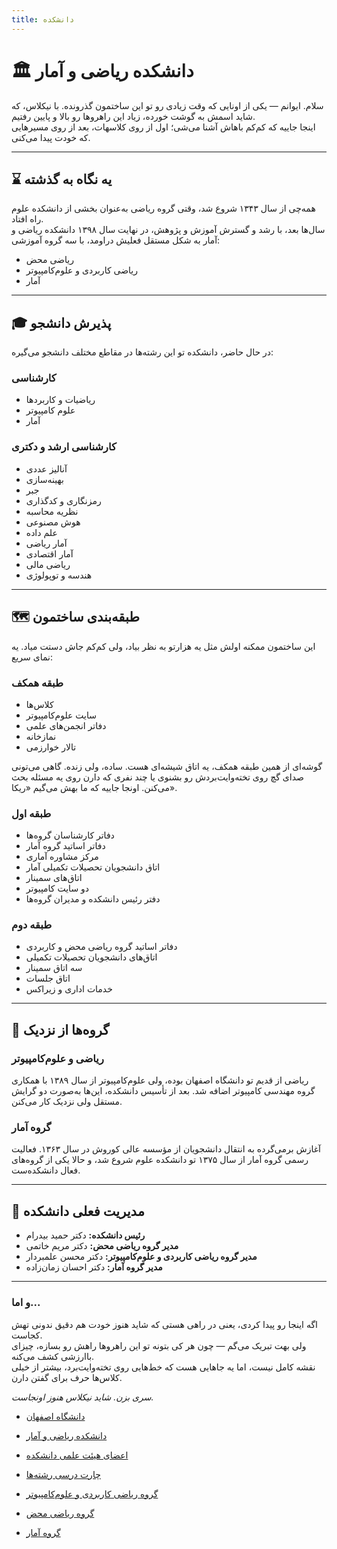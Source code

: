 ```yaml
---
title: دانشکده
---
```

# 🏛️ دانشکده ریاضی و آمار

سلام. ایوانم — یکی از اونایی که وقت زیادی رو تو این ساختمون گذرونده. با نیکلاس، که شاید اسمش به گوشت خورده، زیاد این راهروها رو بالا و پایین رفتیم.  
اینجا جاییه که کم‌کم باهاش آشنا می‌شی؛ اول از روی کلاسهات، بعد از روی مسیرهایی که خودت پیدا می‌کنی.

---

## ⌛ یه نگاه به گذشته  

همه‌چی از سال ۱۳۴۳ شروع شد، وقتی گروه ریاضی به‌عنوان بخشی از دانشکده علوم راه افتاد.  
سال‌ها بعد، با رشد و گسترش آموزش و پژوهش، در نهایت سال ۱۳۹۸ دانشکده ریاضی و آمار به شکل مستقل فعلیش دراومد، با سه گروه آموزشی:

- ریاضی محض  
- ریاضی کاربردی و علوم‌کامپیوتر  
- آمار

---

## 🎓 پذیرش دانشجو

در حال حاضر، دانشکده تو این رشته‌ها در مقاطع مختلف دانشجو می‌گیره:

### کارشناسی
- ریاضیات و کاربردها  
- علوم کامپیوتر  
- آمار  

### کارشناسی ارشد و دکتری  
- آنالیز عددی  
- بهینه‌سازی  
- جبر  
- رمزنگاری و کدگذاری  
- نظریه محاسبه  
- هوش مصنوعی  
- علم داده  
- آمار ریاضی  
- آمار اقتصادی  
- ریاضی مالی  
- هندسه و توپولوژی  

---

## 🗺️ طبقه‌بندی ساختمون

این ساختمون ممکنه اولش مثل یه هزارتو به نظر بیاد، ولی کم‌کم جاش دستت میاد. یه نمای سریع:

### طبقه همکف  
- کلاس‌ها  
- سایت علوم‌کامپیوتر  
- دفاتر انجمن‌های علمی  
- نمازخانه  
- تالار خوارزمی  

گوشه‌ای از همین طبقه همکف، یه اتاق شیشه‌ای هست. ساده، ولی زنده. گاهی می‌تونی صدای گچ روی تخته‌وایت‌بردش رو بشنوی یا چند نفری که دارن روی یه مسئله بحث می‌کنن. اونجا جاییه که ما بهش می‌گیم «ریکا».

### طبقه اول  
- دفاتر کارشناسان گروه‌ها  
- دفاتر اساتید گروه آمار  
- مرکز مشاوره آماری  
- اتاق دانشجویان تحصیلات تکمیلی آمار  
- اتاق‌های سمینار  
- دو سایت کامپیوتر  
- دفتر رئیس دانشکده و مدیران گروه‌ها  

### طبقه دوم  
- دفاتر اساتید گروه ریاضی محض و کاربردی  
- اتاق‌های دانشجویان تحصیلات تکمیلی  
- سه اتاق سمینار  
- اتاق جلسات  
- خدمات اداری و زیراکس  

---

## 🧭 گروه‌ها از نزدیک

### ریاضی و علوم‌کامپیوتر  
ریاضی از قدیم تو دانشگاه اصفهان بوده، ولی علوم‌کامپیوتر از سال ۱۳۸۹ با همکاری گروه مهندسی کامپیوتر اضافه شد. بعد از تأسیس دانشکده، این‌ها به‌صورت دو گرایش مستقل ولی نزدیک کار می‌کنن.

### گروه آمار  
آغازش برمی‌گرده به انتقال دانشجویان از مؤسسه عالی کوروش در سال ۱۳۶۳. فعالیت رسمی گروه آمار از سال ۱۳۷۵ تو دانشکده علوم شروع شد، و حالا یکی از گروه‌های فعال دانشکده‌ست.

---

## 👤 مدیریت فعلی دانشکده

- **رئیس دانشکده:** دکتر حمید بیدرام  
- **مدیر گروه ریاضی محض:** دکتر مریم خاتمی  
- **مدیر گروه ریاضی کاربردی و علوم‌کامپیوتر:** دکتر محسن علمبردار  
- **مدیر گروه آمار:** دکتر احسان زمان‌زاده  

---

### و اما...  

اگه اینجا رو پیدا کردی، یعنی در راهی هستی که شاید هنوز خودت هم دقیق ندونی تهش کجاست.  
ولی بهت تبریک می‌گم — چون هر کی بتونه تو این راهروها راهش رو بسازه، چیزای باارزشی کشف می‌کنه.  
نقشه کامل نیست، اما یه جاهایی هست که خط‌هایی روی تخته‌وایت‌برد، بیشتر از خیلی کلاس‌ها حرف برای گفتن دارن.

‌_سری بزن. شاید نیکلاس هنوز اونجاست._



- [دانشگاه اصفهان](https://www.ui.ac.ir/)
   
   
- [دانشکده ریاضی و آمار](https://mcs.ui.ac.ir/)
  

- [اعضای هیئت علمی دانشکده](/دانشکده/اساتید)
  
  
- [چارت درسی رشته‌ها](/دانشکده/امور%20آموزشی/برنامه%20آموزشی)
  

- [گروه ریاضی کاربردی و علوم‌کامپیوتر](https://mcs.ui.ac.ir/amcs)


- [گروه ریاضی محض](https://mcs.ui.ac.ir/pmath)


- [گروه آمار](https://mcs.ui.ac.ir/stat)

